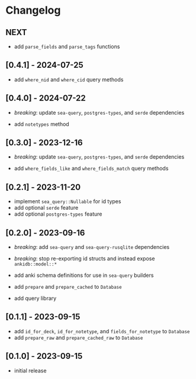 # Changelog

## NEXT

- add `parse_fields` and `parse_tags` functions

## [0.4.1] - 2024-07-25

- add `where_nid` and `where_cid` query methods

## [0.4.0] - 2024-07-22

- _breaking_: update `sea-query`, `postgres-types`, and `serde` dependencies

- add `notetypes` method

## [0.3.0] - 2023-12-16

- _breaking_: update `sea-query`, `postgres-types`, and `serde` dependencies

- add `where_fields_like` and `where_fields_match` query methods

## [0.2.1] - 2023-11-20

- implement `sea_query::Nullable` for id types
- add optional `serde` feature
- add optional `postgres-types` feature

## [0.2.0] - 2023-09-16

- _breaking_: add `sea-query` and `sea-query-rusqlite` dependencies
- _breaking_: stop re-exporting id structs and instead expose `ankidb::model::*`

- add anki schema definitions for use in `sea-query` builders
- add `prepare` and `prepare_cached` to `Database`
- add query library

## [0.1.1] - 2023-09-15

- add `id_for_deck`, `id_for_notetype`, and `fields_for_notetype` to `Database`
- add `prepare_raw` and `prepare_cached_raw` to `Database`

## [0.1.0] - 2023-09-15

- initial release

